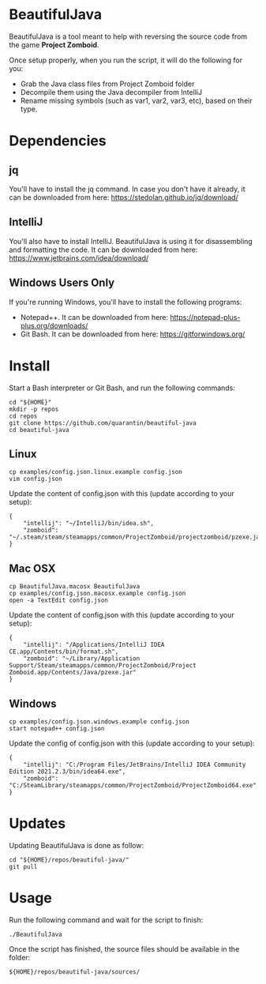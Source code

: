 # BeautifulJava
BeautifulJava is a tool meant to help with reversing the source code from the game **Project Zomboid**.

Once setup properly, when you run the script, it will do the following for you:
- Grab the Java class files from Project Zomboid folder
- Decompile them using the Java decompiler from IntelliJ
- Rename missing symbols (such as var1, var2, var3, etc), based on their type.

# Dependencies
## jq
You'll have to install the jq command. In case you don't have it already, it can be downloaded from here: https://stedolan.github.io/jq/download/

## IntelliJ
You'll also have to install IntelliJ. BeautifulJava is using it for disassembling and formatting the code. It can be downloaded from here: https://www.jetbrains.com/idea/download/

## Windows Users Only
If you're running Windows, you'll have to install the following programs:
- Notepad++. It can be downloaded from here: https://notepad-plus-plus.org/downloads/
- Git Bash. It can be downloaded from here: https://gitforwindows.org/

# Install
Start a Bash interpreter or Git Bash, and run the following commands:

	cd "${HOME}"
	mkdir -p repos
	cd repos
	git clone https://github.com/quarantin/beautiful-java
	cd beautiful-java

## Linux
	cp examples/config.json.linux.example config.json
	vim config.json

Update the content of config.json with this (update according to your setup):

	{
		"intellij": "~/IntelliJ/bin/idea.sh",
		"zomboid": "~/.steam/steam/steamapps/common/ProjectZomboid/projectzomboid/pzexe.jar"
	}

## Mac OSX
	cp BeautifulJava.macosx BeautifulJava
	cp examples/config.json.macosx.example config.json
	open -a TextEdit config.json
Update the content of config.json with this (update according to your setup):

	{
		"intellij": "/Applications/IntelliJ IDEA CE.app/Contents/bin/format.sh",
		"zomboid": "~/Library/Application Support/Steam/steamapps/common/ProjectZomboid/Project Zomboid.app/Contents/Java/pzexe.jar"
	}

## Windows
	cp examples/config.json.windows.example config.json
	start notepad++ config.json
Update the config of config.json with this (update according to your setup):

	{
		"intellij": "C:/Program Files/JetBrains/IntelliJ IDEA Community Edition 2021.2.3/bin/idea64.exe",
		"zomboid": "C:/SteamLibrary/steamapps/common/ProjectZomboid/ProjectZomboid64.exe"
	}

# Updates
Updating BeautifulJava is done as follow:

	cd "${HOME}/repos/beautiful-java/"
	git pull

# Usage
Run the following command and wait for the script to finish:

	./BeautifulJava
Once the script has finished, the source files should be available in the folder:

	${HOME}/repos/beautiful-java/sources/
